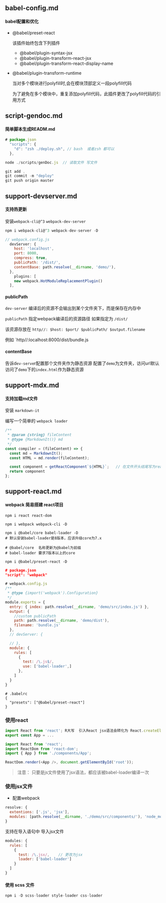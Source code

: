 ## babel-config.md
#### babel配置和优化


- @babel/preset-react
  
  该插件始终包含下列插件
  - @babel/plugin-syntax-jsx
  -  @babel/plugin-transform-react-jsx
  -  @babel/plugin-transform-react-display-name

- @babel/plugin-transform-runtime

  当对多个模块进行polyfill时,会在模块顶部定义一段polyfill代码

  为了避免在多个模块中，重复添加polyfill代码，此插件更改了polyfill代码的引用方式

## script-gendoc.md
#### 简单脚本生成READM.md

```js
# package.json
  "scripts": {
    "d": "zsh ./deploy.sh", // bash  或者zsh 都可以
  },
```

```js
node ./scripts/genDoc.js  // 读取文件 写文件

git add .
git commit -m "deploy"
git push origin master
```



## support-devserver.md
#### 支持热更新

安装`webpack-cli@^3` `webpack-dev-server`
```js 
npm i webpack-cli@^3 webpack-dev-server -D
```

```js
// webpack.config.js
  devServer: {
    host: 'localhost',
    port: 8000,
    compress: true,
    publicPath: '/dist/',
    contentBase: path.resolve(__dirname, 'demo/'),    
  },
    plugins: [
    new webpack.HotModuleReplacementPlugin()
  ],
```

#### publicPath 
  `dev-server` 编译后的资源不会输出到某个文件夹下，而是保存在内存中

  `publicPath` 指定webpack编译后的资源路径 如果指定为 `/dist/`
  
  该资源存放在 `http//: $host: $port/ $publicPath/ $output.filename` 

  例如 `http//:localhost:8000/dist/bundle.js

#### contentBase

  告诉d`ev-serve`r配置那个文件夹作为静态资源
  配置了`demo`为文件夹，访问url默认访问了`demo`下的`index.html`作为静态资源





  

## support-mdx.md
#### 支持加载md文件

安装 `markdown-it`

编写一个简单的 `webpack loader`

```js
/**
 * @param {string} fileContent
 * @type {MarkdownIt()} md
 */
const compiler = (fileContent) => {
  const md = MarkdownIt();
  const HTML = md.render(fileContent);

  const component = getReactComponent`${HTML}`;   // 在文件开头结尾写为react单文件组件的形式
  return component
};
```

## support-react.md
#### webpack 简易搭建 react项目

```shell
npm i react react-dom
```
```shell
npm i webpack webpack-cli -D
```
```shell
npm i @babel/core babel-loader -D
# 默认安装babel-loader是8版本，应该升级core为7.x

# @babel/core  名称更新为@babel为前缀
# babel-loader 要求7版本以上的core
```
```shell
npm i @babel/preset-react -D 
```

```json
# package.json
"script": "webpack"
```
```js
# webpack.config.js
/**
 * @type {import('webpack').Configuration}
 */
module.exports = {
  entry: { index: path.resolve(__dirname, 'demo/src/index.js') },
  output: {
    //custom publicPath
    path: path.resolve(__dirname, 'demo/dist'),
    filename: 'bundle.js'
  },
  // devServer: {

  // },
  module: {
    rules: [
      {
        test: /\.js$/,
        use: ['babel-loader',]
      },
    ]
  }
}
```
```
# .babelrc
{
  "presets": ["@babel/preset-react"]
}
```

### 使用react
```js
import React from 'react'; R大写  引入React jsx语法会转化为 React.createElement
export const App = ...
```

```js
import React from 'react';
import ReactDom from 'react-dom';
import { App } from './components/App';

ReactDom.render(<App />, document.getElementById('root'));
```

> 注意： 只要是js文件使用了jsx语法，都应该被babel-loader编译一次


### 使用jsx文件
- 配置webpack
```js
resolve: {
  extentions: ['.js', 'jsx'],
  modules: [path.resolve(__dirname, './demo/src/components/'), 'node_modules'] // 引入的模块都在这里
}
```

支持在导入语句中 导入jsx文件

```js
modules: {
  rules: [
    {
      test: /\.jsx/,    // 更改为jsx
      loader: ['babel-loader']
    }
  ]
}
```

#### 使用 scss 文件
```js
npm i -D scss-loader style-loader css-loader
```



